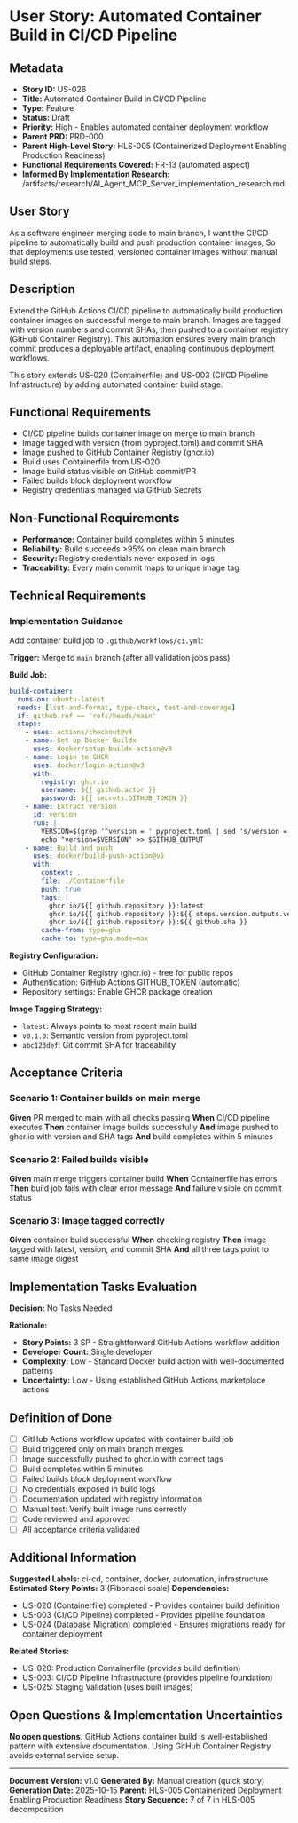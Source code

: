 # User Story: Automated Container Build in CI/CD Pipeline

## Metadata
- **Story ID:** US-026
- **Title:** Automated Container Build in CI/CD Pipeline
- **Type:** Feature
- **Status:** Draft
- **Priority:** High - Enables automated container deployment workflow
- **Parent PRD:** PRD-000
- **Parent High-Level Story:** HLS-005 (Containerized Deployment Enabling Production Readiness)
- **Functional Requirements Covered:** FR-13 (automated aspect)
- **Informed By Implementation Research:** /artifacts/research/AI_Agent_MCP_Server_implementation_research.md

## User Story
As a software engineer merging code to main branch,
I want the CI/CD pipeline to automatically build and push production container images,
So that deployments use tested, versioned container images without manual build steps.

## Description
Extend the GitHub Actions CI/CD pipeline to automatically build production container images on successful merge to main branch. Images are tagged with version numbers and commit SHAs, then pushed to a container registry (GitHub Container Registry). This automation ensures every main branch commit produces a deployable artifact, enabling continuous deployment workflows.

This story extends US-020 (Containerfile) and US-003 (CI/CD Pipeline Infrastructure) by adding automated container build stage.

## Functional Requirements
- CI/CD pipeline builds container image on merge to main branch
- Image tagged with version (from pyproject.toml) and commit SHA
- Image pushed to GitHub Container Registry (ghcr.io)
- Build uses Containerfile from US-020
- Image build status visible on GitHub commit/PR
- Failed builds block deployment workflow
- Registry credentials managed via GitHub Secrets

## Non-Functional Requirements
- **Performance:** Container build completes within 5 minutes
- **Reliability:** Build succeeds >95% on clean main branch
- **Security:** Registry credentials never exposed in logs
- **Traceability:** Every main commit maps to unique image tag

## Technical Requirements

### Implementation Guidance

Add container build job to `.github/workflows/ci.yml`:

**Trigger:** Merge to `main` branch (after all validation jobs pass)

**Build Job:**
```yaml
build-container:
  runs-on: ubuntu-latest
  needs: [lint-and-format, type-check, test-and-coverage]
  if: github.ref == 'refs/heads/main'
  steps:
    - uses: actions/checkout@v4
    - name: Set up Docker Buildx
      uses: docker/setup-buildx-action@v3
    - name: Login to GHCR
      uses: docker/login-action@v3
      with:
        registry: ghcr.io
        username: ${{ github.actor }}
        password: ${{ secrets.GITHUB_TOKEN }}
    - name: Extract version
      id: version
      run: |
        VERSION=$(grep '^version = ' pyproject.toml | sed 's/version = "\(.*\)"/\1/')
        echo "version=$VERSION" >> $GITHUB_OUTPUT
    - name: Build and push
      uses: docker/build-push-action@v5
      with:
        context: .
        file: ./Containerfile
        push: true
        tags: |
          ghcr.io/${{ github.repository }}:latest
          ghcr.io/${{ github.repository }}:${{ steps.version.outputs.version }}
          ghcr.io/${{ github.repository }}:${{ github.sha }}
        cache-from: type=gha
        cache-to: type=gha,mode=max
```

**Registry Configuration:**
- GitHub Container Registry (ghcr.io) - free for public repos
- Authentication: GitHub Actions GITHUB_TOKEN (automatic)
- Repository settings: Enable GHCR package creation

**Image Tagging Strategy:**
- `latest`: Always points to most recent main build
- `v0.1.0`: Semantic version from pyproject.toml
- `abc123def`: Git commit SHA for traceability

## Acceptance Criteria

### Scenario 1: Container builds on main merge
**Given** PR merged to main with all checks passing
**When** CI/CD pipeline executes
**Then** container image builds successfully
**And** image pushed to ghcr.io with version and SHA tags
**And** build completes within 5 minutes

### Scenario 2: Failed builds visible
**Given** main merge triggers container build
**When** Containerfile has errors
**Then** build job fails with clear error message
**And** failure visible on commit status

### Scenario 3: Image tagged correctly
**Given** container build successful
**When** checking registry
**Then** image tagged with latest, version, and commit SHA
**And** all three tags point to same image digest

## Implementation Tasks Evaluation

**Decision:** No Tasks Needed

**Rationale:**
- **Story Points:** 3 SP - Straightforward GitHub Actions workflow addition
- **Developer Count:** Single developer
- **Complexity:** Low - Standard Docker build action with well-documented patterns
- **Uncertainty:** Low - Using established GitHub Actions marketplace actions

## Definition of Done
- [ ] GitHub Actions workflow updated with container build job
- [ ] Build triggered only on main branch merges
- [ ] Image successfully pushed to ghcr.io with correct tags
- [ ] Build completes within 5 minutes
- [ ] Failed builds block deployment workflow
- [ ] No credentials exposed in build logs
- [ ] Documentation updated with registry information
- [ ] Manual test: Verify built image runs correctly
- [ ] Code reviewed and approved
- [ ] All acceptance criteria validated

## Additional Information
**Suggested Labels:** ci-cd, container, docker, automation, infrastructure
**Estimated Story Points:** 3 (Fibonacci scale)
**Dependencies:**
- US-020 (Containerfile) completed - Provides container build definition
- US-003 (CI/CD Pipeline) completed - Provides pipeline foundation
- US-024 (Database Migration) completed - Ensures migrations ready for container deployment

**Related Stories:**
- US-020: Production Containerfile (provides build definition)
- US-003: CI/CD Pipeline Infrastructure (provides pipeline foundation)
- US-025: Staging Validation (uses built images)

## Open Questions & Implementation Uncertainties

**No open questions.** GitHub Actions container build is well-established pattern with extensive documentation. Using GitHub Container Registry avoids external service setup.

---

**Document Version:** v1.0
**Generated By:** Manual creation (quick story)
**Generation Date:** 2025-10-15
**Parent:** HLS-005 Containerized Deployment Enabling Production Readiness
**Story Sequence:** 7 of 7 in HLS-005 decomposition

